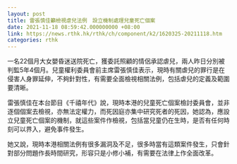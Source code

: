 ```yaml
---
layout: post
title: 雷張慎佳籲檢視虐兒法例　設立機制處理兒童死亡個案
date: 2021-11-18 08:59:42.000000000 +08:00
link: https://news.rthk.hk/rthk/ch/component/k2/1620325-20211118.htm
categories: rthk
---
```


一名22個月大女嬰昏迷送院死亡，獲委託照顧的情侶承認虐兒，兩人昨日分別被判監5年4個月。兒童權利委員會前主席雷張慎佳表示，現時有關虐兒的罪行是在侵害人身罪延伸，不夠針對性，有需要全面檢視相關法例，包括虐兒的定義及範圍要清晰。

雷張慎佳在本台節目《千禧年代》說，現時本港的兒童死亡個案檢討委員會，並非逐個個案去檢視，亦無法定權力，而死因庭亦集中研究死者的死因，她認為，應設立兒童死亡個案的機制，就這些案件作檢視，包括當兒童仍在生時，是否有任何時刻可以界入，避免事件發生。

她又說，現時本港相關法例有很多漏洞及不足，很多時當有這類案件發生，只會針對部分問題作長時間研究，形容只是小修小補，有需要在法律上作全面改革。

